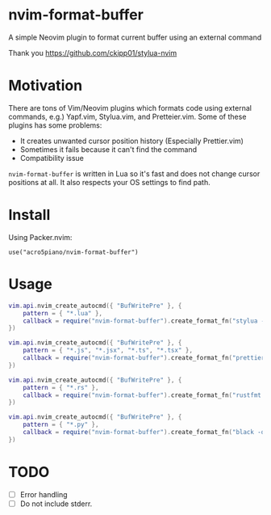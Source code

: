# nvim-format-buffer

A simple Neovim plugin to format current buffer using an external command

Thank you https://github.com/ckipp01/stylua-nvim

# Motivation

There are tons of Vim/Neovim plugins which formats code using external commands, e.g.) Yapf.vim, Stylua.vim, and Pretteier.vim. Some of these plugins has some problems:

- It creates unwanted cursor position history (Especially Prettier.vim)
- Sometimes it fails because it can't find the command
- Compatibility issue

`nvim-format-buffer` is written in Lua so it's fast and does not change cursor positions at all. It also respects your OS settings to find path.

# Install

Using Packer.nvim:

```
use("acro5piano/nvim-format-buffer")
```

# Usage

```lua
vim.api.nvim_create_autocmd({ "BufWritePre" }, {
	pattern = { "*.lua" },
	callback = require("nvim-format-buffer").create_format_fn("stylua -"),
})

vim.api.nvim_create_autocmd({ "BufWritePre" }, {
	pattern = { "*.js", "*.jsx", "*.ts", "*.tsx" },
	callback = require("nvim-format-buffer").create_format_fn("prettier --parser typescript 2>/dev/null"),
})

vim.api.nvim_create_autocmd({ "BufWritePre" }, {
	pattern = { "*.rs" },
	callback = require("nvim-format-buffer").create_format_fn("rustfmt --edition 2021"),
})

vim.api.nvim_create_autocmd({ "BufWritePre" }, {
	pattern = { "*.py" },
	callback = require("nvim-format-buffer").create_format_fn("black -q - | isort -"),
})
```

# TODO

- [ ] Error handling
- [ ] Do not include stderr.
